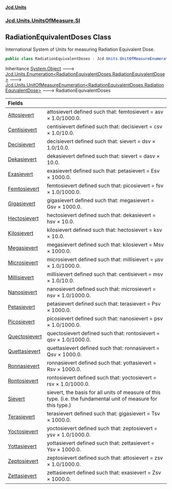 #### [Jcd.Units](index 'index')
### [Jcd.Units.UnitsOfMeasure.SI](Jcd.Units.UnitsOfMeasure.SI 'Jcd.Units.UnitsOfMeasure.SI')

## RadiationEquivalentDoses Class

International System of Units for measuring Radiation Equivalent Dose.

```csharp
public class RadiationEquivalentDoses : Jcd.Units.UnitOfMeasureEnumeration<Jcd.Units.UnitsOfMeasure.SI.RadiationEquivalentDoses, Jcd.Units.UnitTypes.RadiationEquivalentDose>
```

Inheritance [System.Object](https://docs.microsoft.com/en-us/dotnet/api/System.Object 'System.Object') &#129106; [Jcd.Units.Enumeration&lt;](Enumeration_TEnumeration,T_ 'Jcd.Units.Enumeration<TEnumeration,T>')[RadiationEquivalentDoses](RadiationEquivalentDoses 'Jcd.Units.UnitsOfMeasure.SI.RadiationEquivalentDoses')[,](Enumeration_TEnumeration,T_ 'Jcd.Units.Enumeration<TEnumeration,T>')[RadiationEquivalentDose](RadiationEquivalentDose 'Jcd.Units.UnitTypes.RadiationEquivalentDose')[&gt;](Enumeration_TEnumeration,T_ 'Jcd.Units.Enumeration<TEnumeration,T>') &#129106; [Jcd.Units.UnitOfMeasureEnumeration&lt;](UnitOfMeasureEnumeration_TEnumeration,T_ 'Jcd.Units.UnitOfMeasureEnumeration<TEnumeration,T>')[RadiationEquivalentDoses](RadiationEquivalentDoses 'Jcd.Units.UnitsOfMeasure.SI.RadiationEquivalentDoses')[,](UnitOfMeasureEnumeration_TEnumeration,T_ 'Jcd.Units.UnitOfMeasureEnumeration<TEnumeration,T>')[RadiationEquivalentDose](RadiationEquivalentDose 'Jcd.Units.UnitTypes.RadiationEquivalentDose')[&gt;](UnitOfMeasureEnumeration_TEnumeration,T_ 'Jcd.Units.UnitOfMeasureEnumeration<TEnumeration,T>') &#129106; RadiationEquivalentDoses

| Fields | |
| :--- | :--- |
| [Attosievert](RadiationEquivalentDoses.Attosievert 'Jcd.Units.UnitsOfMeasure.SI.RadiationEquivalentDoses.Attosievert') | attosievert defined such that: femtosievert = asv × 1.0/1000.0. |
| [Centisievert](RadiationEquivalentDoses.Centisievert 'Jcd.Units.UnitsOfMeasure.SI.RadiationEquivalentDoses.Centisievert') | centisievert defined such that: decisievert = csv × 1.0/10.0. |
| [Decisievert](RadiationEquivalentDoses.Decisievert 'Jcd.Units.UnitsOfMeasure.SI.RadiationEquivalentDoses.Decisievert') | decisievert defined such that: sievert = dsv × 1.0/10.0. |
| [Dekasievert](RadiationEquivalentDoses.Dekasievert 'Jcd.Units.UnitsOfMeasure.SI.RadiationEquivalentDoses.Dekasievert') | dekasievert defined such that: sievert = dasv × 10.0. |
| [Exasievert](RadiationEquivalentDoses.Exasievert 'Jcd.Units.UnitsOfMeasure.SI.RadiationEquivalentDoses.Exasievert') | exasievert defined such that: petasievert = Esv × 1000.0. |
| [Femtosievert](RadiationEquivalentDoses.Femtosievert 'Jcd.Units.UnitsOfMeasure.SI.RadiationEquivalentDoses.Femtosievert') | femtosievert defined such that: picosievert = fsv × 1.0/1000.0. |
| [Gigasievert](RadiationEquivalentDoses.Gigasievert 'Jcd.Units.UnitsOfMeasure.SI.RadiationEquivalentDoses.Gigasievert') | gigasievert defined such that: megasievert = Gsv × 1000.0. |
| [Hectosievert](RadiationEquivalentDoses.Hectosievert 'Jcd.Units.UnitsOfMeasure.SI.RadiationEquivalentDoses.Hectosievert') | hectosievert defined such that: dekasievert = hsv × 10.0. |
| [Kilosievert](RadiationEquivalentDoses.Kilosievert 'Jcd.Units.UnitsOfMeasure.SI.RadiationEquivalentDoses.Kilosievert') | kilosievert defined such that: hectosievert = ksv × 10.0. |
| [Megasievert](RadiationEquivalentDoses.Megasievert 'Jcd.Units.UnitsOfMeasure.SI.RadiationEquivalentDoses.Megasievert') | megasievert defined such that: kilosievert = Msv × 1000.0. |
| [Microsievert](RadiationEquivalentDoses.Microsievert 'Jcd.Units.UnitsOfMeasure.SI.RadiationEquivalentDoses.Microsievert') | microsievert defined such that: millisievert = μsv × 1.0/1000.0. |
| [Millisievert](RadiationEquivalentDoses.Millisievert 'Jcd.Units.UnitsOfMeasure.SI.RadiationEquivalentDoses.Millisievert') | millisievert defined such that: centisievert = msv × 1.0/10.0. |
| [Nanosievert](RadiationEquivalentDoses.Nanosievert 'Jcd.Units.UnitsOfMeasure.SI.RadiationEquivalentDoses.Nanosievert') | nanosievert defined such that: microsievert = nsv × 1.0/1000.0. |
| [Petasievert](RadiationEquivalentDoses.Petasievert 'Jcd.Units.UnitsOfMeasure.SI.RadiationEquivalentDoses.Petasievert') | petasievert defined such that: terasievert = Psv × 1000.0. |
| [Picosievert](RadiationEquivalentDoses.Picosievert 'Jcd.Units.UnitsOfMeasure.SI.RadiationEquivalentDoses.Picosievert') | picosievert defined such that: nanosievert = psv × 1.0/1000.0. |
| [Quectosievert](RadiationEquivalentDoses.Quectosievert 'Jcd.Units.UnitsOfMeasure.SI.RadiationEquivalentDoses.Quectosievert') | quectosievert defined such that: rontosievert = qsv × 1.0/1000.0. |
| [Quettasievert](RadiationEquivalentDoses.Quettasievert 'Jcd.Units.UnitsOfMeasure.SI.RadiationEquivalentDoses.Quettasievert') | quettasievert defined such that: ronnasievert = Qsv × 1000.0. |
| [Ronnasievert](RadiationEquivalentDoses.Ronnasievert 'Jcd.Units.UnitsOfMeasure.SI.RadiationEquivalentDoses.Ronnasievert') | ronnasievert defined such that: yottasievert = Rsv × 1000.0. |
| [Rontosievert](RadiationEquivalentDoses.Rontosievert 'Jcd.Units.UnitsOfMeasure.SI.RadiationEquivalentDoses.Rontosievert') | rontosievert defined such that: yoctosievert = rsv × 1.0/1000.0. |
| [Sievert](RadiationEquivalentDoses.Sievert 'Jcd.Units.UnitsOfMeasure.SI.RadiationEquivalentDoses.Sievert') | sievert, the basis for all units of measure of this type. (i.e. the fundamental unit of measure for this type.) |
| [Terasievert](RadiationEquivalentDoses.Terasievert 'Jcd.Units.UnitsOfMeasure.SI.RadiationEquivalentDoses.Terasievert') | terasievert defined such that: gigasievert = Tsv × 1000.0. |
| [Yoctosievert](RadiationEquivalentDoses.Yoctosievert 'Jcd.Units.UnitsOfMeasure.SI.RadiationEquivalentDoses.Yoctosievert') | yoctosievert defined such that: zeptosievert = ysv × 1.0/1000.0. |
| [Yottasievert](RadiationEquivalentDoses.Yottasievert 'Jcd.Units.UnitsOfMeasure.SI.RadiationEquivalentDoses.Yottasievert') | yottasievert defined such that: zettasievert = Ysv × 1000.0. |
| [Zeptosievert](RadiationEquivalentDoses.Zeptosievert 'Jcd.Units.UnitsOfMeasure.SI.RadiationEquivalentDoses.Zeptosievert') | zeptosievert defined such that: attosievert = zsv × 1.0/1000.0. |
| [Zettasievert](RadiationEquivalentDoses.Zettasievert 'Jcd.Units.UnitsOfMeasure.SI.RadiationEquivalentDoses.Zettasievert') | zettasievert defined such that: exasievert = Zsv × 1000.0. |
